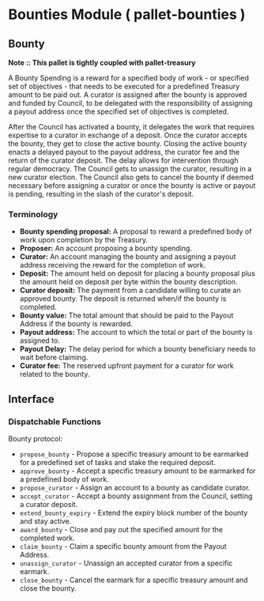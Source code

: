 # Bounties Module ( pallet-bounties )

## Bounty

**Note :: This pallet is tightly coupled with pallet-treasury**

A Bounty Spending is a reward for a specified body of work - or specified set of objectives - that
needs to be executed for a predefined Treasury amount to be paid out. A curator is assigned after
the bounty is approved and funded by Council, to be delegated with the responsibility of assigning a
payout address once the specified set of objectives is completed.

After the Council has activated a bounty, it delegates the work that requires expertise to a curator
in exchange of a deposit. Once the curator accepts the bounty, they get to close the active bounty.
Closing the active bounty enacts a delayed payout to the payout address, the curator fee and the
return of the curator deposit. The delay allows for intervention through regular democracy. The
Council gets to unassign the curator, resulting in a new curator election. The Council also gets to
cancel the bounty if deemed necessary before assigning a curator or once the bounty is active or
payout is pending, resulting in the slash of the curator's deposit.

### Terminology

- **Bounty spending proposal:** A proposal to reward a predefined body of work upon completion by
  the Treasury.
- **Proposer:** An account proposing a bounty spending.
- **Curator:** An account managing the bounty and assigning a payout address receiving the reward
  for the completion of work.
- **Deposit:** The amount held on deposit for placing a bounty proposal plus the amount held on
  deposit per byte within the bounty description.
- **Curator deposit:** The payment from a candidate willing to curate an approved bounty. The
  deposit is returned when/if the bounty is completed.
- **Bounty value:** The total amount that should be paid to the Payout Address if the bounty is
  rewarded.
- **Payout address:** The account to which the total or part of the bounty is assigned to.
- **Payout Delay:** The delay period for which a bounty beneficiary needs to wait before claiming.
- **Curator fee:** The reserved upfront payment for a curator for work related to the bounty.

## Interface

### Dispatchable Functions

Bounty protocol:
- `propose_bounty` - Propose a specific treasury amount to be earmarked for a predefined set of
  tasks and stake the required deposit.
- `approve_bounty` - Accept a specific treasury amount to be earmarked for a predefined body of
  work.
- `propose_curator` - Assign an account to a bounty as candidate curator.
- `accept_curator` - Accept a bounty assignment from the Council, setting a curator deposit.
- `extend_bounty_expiry` - Extend the expiry block number of the bounty and stay active.
- `award_bounty` - Close and pay out the specified amount for the completed work.
- `claim_bounty` - Claim a specific bounty amount from the Payout Address.
- `unassign_curator` - Unassign an accepted curator from a specific earmark.
- `close_bounty` - Cancel the earmark for a specific treasury amount and close the bounty.
